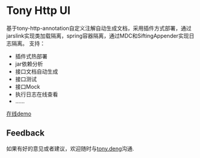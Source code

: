 # Tony Http UI

基于tony-http-annotation自定义注解自动生成文档，采用插件方式部署，通过jarslink实现类加载隔离，spring容器隔离，通过MDC和SiftingAppender实现日志隔离。
支持：
+ 插件式热部署
+ jar依赖分析
+ 接口文档自动生成
+ 接口测试
+ 接口Mock
+ 执行日志在线查看
+ ......

[在线demo][demo]

## Feedback

如果有好的意见或者建议，欢迎随时与[tony.deng][mail]沟通.

[mail]: mailto:dz_005@163.com
[demo]: http://gateway-wiki.dengzhi.vip